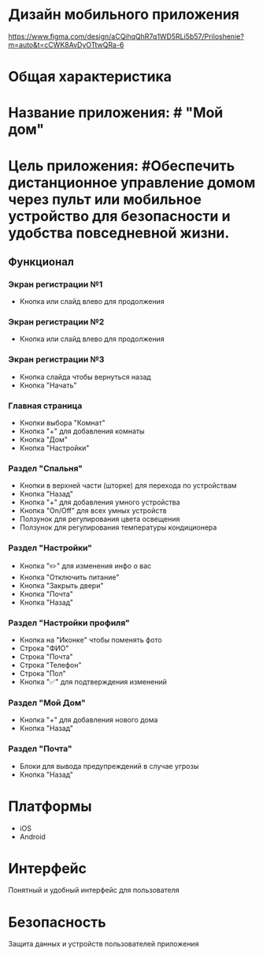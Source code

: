 #  Дизайн мобильного приложения
https://www.figma.com/design/aCQihqQhR7q1WD5RLi5b57/Priloshenie?m=auto&t=cCWK8AvDyOTtwQRa-6

#  Общая характеристика
# Название приложения: # "Мой дом"

# Цель приложения: #Обеспечить дистанционное управление домом через пульт или мобильное устройство для безопасности и удобства повседневной жизни.

##  Функционал
### Экран регистрации №1
* Кнопка или слайд влево для продолжения
### Экран регистрации №2
* Кнопка или слайд влево для продолжения
### Экран регистрации №3
* Кнопка слайда чтобы вернуться назад
* Кнопка "Начать"

### Главная страница
* Кнопки выбора "Комнат"
* Кнопка "+" для добавления комнаты
* Кнопка "Дом"
* Кнопка "Настройки"

### Раздел "Спальня"
* Кнопки в верхней части (шторке) для перехода по устройствам
* Кнопка "Назад"
* Кнопка "+" для добавления умного устройства
* Кнопка "On/Off" для всех умных устройств
* Ползунок для регулирования цвета освещения
* Ползунок для регулирования температуры кондиционера

### Раздел "Настройки"
* Кнопка "✏️" для изменения инфо о вас
* Кнопка "Отключить питание"
* Кнопка "Закрыть двери"
* Кнопка "Почта"
* Кнопка "Назад"

### Раздел "Настройки профиля"
* Кнопка на "Иконке" чтобы поменять фото
* Строка "ФИО"
* Строка "Почта"
* Строка "Телефон"
* Строка "Пол"
* Кнопка "✅" для подтверждения изменений

### Раздел "Мой Дом"
* Кнопка "+" для добавления нового дома
* Кнопка "Назад"

### Раздел "Почта"
* Блоки для вывода предупреждений в случае угрозы
* Кнопка "Назад"

# Платформы
- iOS
- Android

# Интерфейс
Понятный и удобный интерфейс для пользователя

# Безопасность
Защита данных и устройств пользователей приложения
